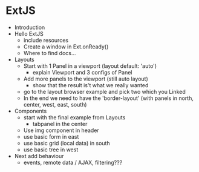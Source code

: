 # ExtJS

* Introduction
* Hello ExtJS
  * include resources
  * Create a window in Ext.onReady()
  * Where to find docs...
* Layouts
  * Start with 1 Panel in a viewport (layout default: 'auto')
    * explain Viewport and 3 configs of Panel
  * Add more panels to the viewport (still auto layout)
    * show that the result is't what we really wanted
  * go to the layout browser example and pick two which you Linked
  * In the end we need to have the 'border-layout' (with panels in north, center, west, east, south)
* Components
  * start with the final example from Layouts
    * tabpanel in the center
  * Use img component in header
  * use basic form in east
  * use basic grid (local data) in south
  * use basic tree in west
* Next add behaviour
  * events, remote data / AJAX, filtering???
